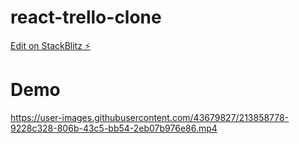 # react-trello-clone

[Edit on StackBlitz ⚡️](https://stackblitz.com/edit/react-mqodat)

# Demo


https://user-images.githubusercontent.com/43679827/213858778-9228c328-806b-43c5-bb54-2eb07b976e86.mp4


